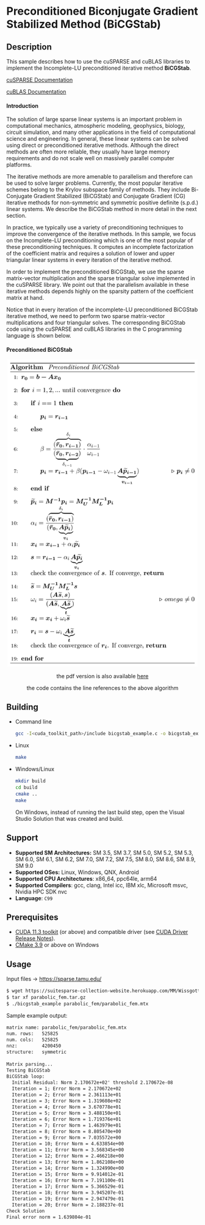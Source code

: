 # Preconditioned Biconjugate Gradient Stabilized Method (BiCGStab)

## Description

This sample describes how to use the cuSPARSE and cuBLAS libraries to implement the Incomplete-LU preconditioned iterative method **BiCGStab**.

[cuSPARSE Documentation](https://docs.nvidia.com/cuda/cusparse/index.html)

[cuBLAS Documentation](https://docs.nvidia.com/cuda/cublas/index.html)

#### Introduction

The solution of large sparse linear systems is an important problem in computational mechanics, atmospheric modeling, geophysics, biology, circuit simulation, and many other applications in the field of computational science and engineering. In general, these linear systems can be solved using direct or preconditioned iterative methods. Although the direct methods are often more reliable, they usually have large memory requirements and do not scale well on massively parallel computer platforms.

The iterative methods are more amenable to parallelism and therefore can be used to solve larger problems. Currently, the most popular iterative schemes belong to the Krylov subspace family of methods. They include Bi-Conjugate Gradient Stabilized (BiCGStab) and Conjugate Gradient (CG) iterative methods for non-symmetric and symmetric positive definite (s.p.d.) linear systems. We describe the BiCGStab method in more detail in the next section.

In practice, we typically use a variety of preconditioning techniques to improve the convergence of the iterative methods. In this sample, we focus on the Incomplete-LU preconditioning which is one of the most popular of these preconditioning techniques. It computes an incomplete factorization of the coefficient matrix and requires a solution of lower and upper triangular linear systems in every iteration of the iterative method.

In order to implement the preconditioned BiCGStab, we use the sparse matrix-vector multiplication and the sparse triangular solve implemented in the cuSPARSE library. We point out that the parallelism available in these iterative methods depends highly on the sparsity pattern of the coefficient matrix at hand.

Notice that in every iteration of the incomplete-LU preconditioned BiCGStab iterative method, we need to perform two sparse matrix-vector multiplications and four triangular solves. The corresponding BiCGStab code using the cuSPARSE and cuBLAS libraries in the C programming language is shown below.

#### Preconditioned BiCGStab

<center>
<img src="BiCGStab.png" alt="drawing" width="500"/>

the pdf version is also available [here](./BigCGStab.pdf)

the code contains the line references to the above algorithm
</center>

## Building

* Command line
    ```bash
    gcc -I<cuda_toolkit_path>/include bicgstab_example.c -o bicgstab_example -lcudart -lcusparse -lcublas
    ```

* Linux
    ```bash
    make
    ```

* Windows/Linux
    ```bash
    mkdir build
    cd build
    cmake ..
    make
    ```
    On Windows, instead of running the last build step, open the Visual Studio Solution that was created and build.

## Support

* **Supported SM Architectures:** SM 3.5, SM 3.7, SM 5.0, SM 5.2, SM 5.3, SM 6.0, SM 6.1, SM 6.2, SM 7.0, SM 7.2, SM 7.5, SM 8.0, SM 8.6, SM 8.9, SM 9.0
* **Supported OSes:** Linux, Windows, QNX, Android
* **Supported CPU Architectures**: x86_64, ppc64le, arm64
* **Supported Compilers**: gcc, clang, Intel icc, IBM xlc, Microsoft msvc, Nvidia HPC SDK nvc
* **Language**: `C99`

## Prerequisites

* [CUDA 11.3 toolkit](https://developer.nvidia.com/cuda-downloads) (or above) and compatible driver (see [CUDA Driver Release Notes](https://docs.nvidia.com/cuda/cuda-toolkit-release-notes/index.html#cuda-major-component-versions)).
* [CMake 3.9](https://cmake.org/download/) or above on Windows


## Usage
Input files -> https://sparse.tamu.edu/

```bash
$ wget https://suitesparse-collection-website.herokuapp.com/MM/Wissgott/parabolic_fem.tar.gz
$ tar xf parabolic_fem.tar.gz
$ ./bicgstab_example parabolic_fem/parabolic_fem.mtx
```

Sample example output:

```
matrix name: parabolic_fem/parabolic_fem.mtx
num. rows:   525825
num. cols:   525825
nnz:         4200450
structure:   symmetric

Matrix parsing...
Testing BiCGStab
BiCGStab loop:
  Initial Residual: Norm 2.170672e+02' threshold 2.170672e-08
  Iteration = 1; Error Norm = 2.170672e+02
  Iteration = 2; Error Norm = 2.361113e+01
  Iteration = 3; Error Norm = 1.319608e+02
  Iteration = 4; Error Norm = 3.670778e+01
  Iteration = 5; Error Norm = 3.488150e+01
  Iteration = 6; Error Norm = 1.719376e+01
  Iteration = 7; Error Norm = 1.463979e+01
  Iteration = 8; Error Norm = 8.805470e+00
  Iteration = 9; Error Norm = 7.035572e+00
  Iteration = 10; Error Norm = 4.633854e+00
  Iteration = 11; Error Norm = 3.568345e+00
  Iteration = 12; Error Norm = 2.466218e+00
  Iteration = 13; Error Norm = 1.862108e+00
  Iteration = 14; Error Norm = 1.324990e+00
  Iteration = 15; Error Norm = 9.914012e-01
  Iteration = 16; Error Norm = 7.191100e-01
  Iteration = 17; Error Norm = 5.366529e-01
  Iteration = 18; Error Norm = 3.945207e-01
  Iteration = 19; Error Norm = 2.947479e-01
  Iteration = 20; Error Norm = 2.188237e-01
Check Solution
Final error norm = 1.639804e-01
```
